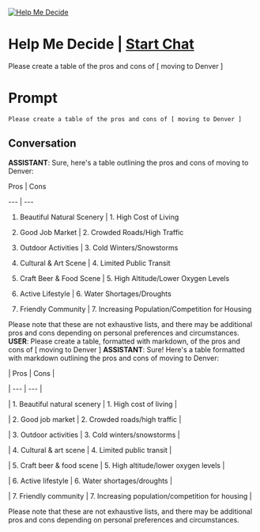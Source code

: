 
[![Help Me Decide](https://flow-prompt-covers.s3.us-west-1.amazonaws.com/icon/minimalist/mini_11.png)](https://gptcall.net/chat.html?data=%7B%22contact%22%3A%7B%22id%22%3A%22GCy7sbrkuICTHEtKKUsiM%22%2C%22flow%22%3Atrue%7D%7D)
# Help Me Decide | [Start Chat](https://gptcall.net/chat.html?data=%7B%22contact%22%3A%7B%22id%22%3A%22GCy7sbrkuICTHEtKKUsiM%22%2C%22flow%22%3Atrue%7D%7D)
Please create a table of the pros and cons of [ moving to Denver ]

# Prompt

```
Please create a table of the pros and cons of [ moving to Denver ]
```

## Conversation

**ASSISTANT**: Sure, here's a table outlining the pros and cons of moving to Denver:



Pros | Cons

--- | ---

1. Beautiful Natural Scenery | 1. High Cost of Living

2. Good Job Market | 2. Crowded Roads/High Traffic

3. Outdoor Activities | 3. Cold Winters/Snowstorms

4. Cultural & Art Scene | 4. Limited Public Transit

5. Craft Beer & Food Scene | 5. High Altitude/Lower Oxygen Levels

6. Active Lifestyle | 6. Water Shortages/Droughts

7. Friendly Community | 7. Increasing Population/Competition for Housing 



Please note that these are not exhaustive lists, and there may be additional pros and cons depending on personal preferences and circumstances.
**USER**: Please create a table, formatted with markdown, of the pros and cons of [ moving to Denver ]
**ASSISTANT**: Sure! Here's a table formatted with markdown outlining the pros and cons of moving to Denver:



| Pros | Cons |

| --- | --- |

| 1. Beautiful natural scenery | 1. High cost of living |

| 2. Good job market | 2. Crowded roads/high traffic |

| 3. Outdoor activities | 3. Cold winters/snowstorms |

| 4. Cultural & art scene | 4. Limited public transit |

| 5. Craft beer & food scene | 5. High altitude/lower oxygen levels |

| 6. Active lifestyle | 6. Water shortages/droughts |

| 7. Friendly community | 7. Increasing population/competition for housing |



Please note that these are not exhaustive lists, and there may be additional pros and cons depending on personal preferences and circumstances.


